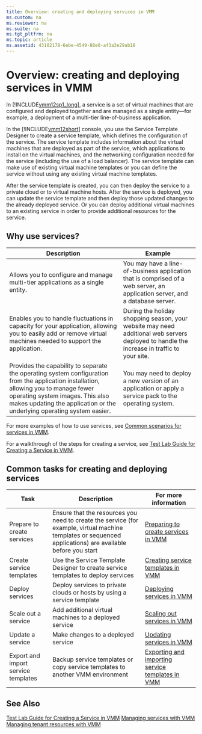 ```yaml
---
title: Overview: creating and deploying services in VMM
ms.custom: na
ms.reviewer: na
ms.suite: na
ms.tgt_pltfrm: na
ms.topic: article
ms.assetid: 43102178-6ebe-4549-88e0-af3a3e29ab18
---
```

# Overview: creating and deploying services in VMM
In [!INCLUDE[vmm12sp1_long](./Token/vmm12sp1_long_md.md)], a service is a set of virtual machines that are configured and deployed together and are managed as a single entity—for example, a deployment of a multi\-tier line\-of\-business application.

In the [!INCLUDE[vmm12short](./Token/vmm12short_md.md)] console, you use the Service Template Designer to create a service template, which defines the configuration of the service. The service template includes information about the virtual machines that are deployed as part of the service, which applications to install on the virtual machines, and the networking configuration needed for the service \(including the use of a load balancer\). The service template can make use of existing virtual machine templates or you can define the service without using any existing virtual machine templates.

After the service template is created, you can then deploy the service to a private cloud or to virtual machine hosts. After the service is deployed, you can update the service template and then deploy those updated changes to the already deployed service. Or you can deploy additional virtual machines to an existing service in order to provide additional resources for the service.

## Why use services?

|Description|Example|
|---------------|-----------|
|Allows you to configure and manage multi\-tier applications as a single entity.|You may have a line\-of\-business application that is comprised of a web server, an application server, and a database server.|
|Enables you to handle fluctuations in capacity for your application, allowing you to easily add or remove virtual machines needed to support the application.|During the holiday shopping season, your website may need additional web servers deployed to handle the increase in traffic to your site.|
|Provides the capability to separate the operating system configuration from the application installation, allowing you to manage fewer operating system images. This also makes updating the application or the underlying operating system easier.|You may need to deploy a new version of an application or apply a service pack to the operating system.|

For more examples of how to use services, see [Common scenarios for services in VMM](./Common-scenarios-for-services-in-VMM.md).

For a walkthrough of the steps for creating a service, see [Test Lab Guide for Creating a Service in VMM](http://www.microsoft.com/download/details.aspx?id=38837).

## Common tasks for creating and deploying services

|Task|Description|For more information|
|--------|---------------|------------------------|
|Prepare to create services|Ensure that the resources you need to create the service \(for example, virtual machine templates or sequenced applications\) are available before you start|[Preparing to create services in VMM](./Preparing-to-create-services-in-VMM.md)|
|Create service templates|Use the Service Template Designer to create service templates to deploy services|[Creating service templates in VMM](./Creating-service-templates-in-VMM.md)|
|Deploy services|Deploy services to private clouds or hosts by using a service template|[Deploying services in VMM](./Deploying-services-in-VMM.md)|
|Scale out a service|Add additional virtual machines to a deployed service|[Scaling out services in VMM](./Scaling-out-services-in-VMM.md)|
|Update a service|Make changes to a deployed service|[Updating services in VMM](./Updating-services-in-VMM.md)|
|Export and import service templates|Backup service templates or copy service templates to another VMM environment|[Exporting and importing service templates in VMM](./Exporting-and-importing-service-templates-in-VMM.md)|

## See Also
[Test Lab Guide for Creating a Service in VMM](http://www.microsoft.com/download/details.aspx?id=38837)
[Managing services with VMM](./Managing-services-with-VMM.md)
[Managing tenant resources with VMM](./Managing-tenant-resources-with-VMM.md)


